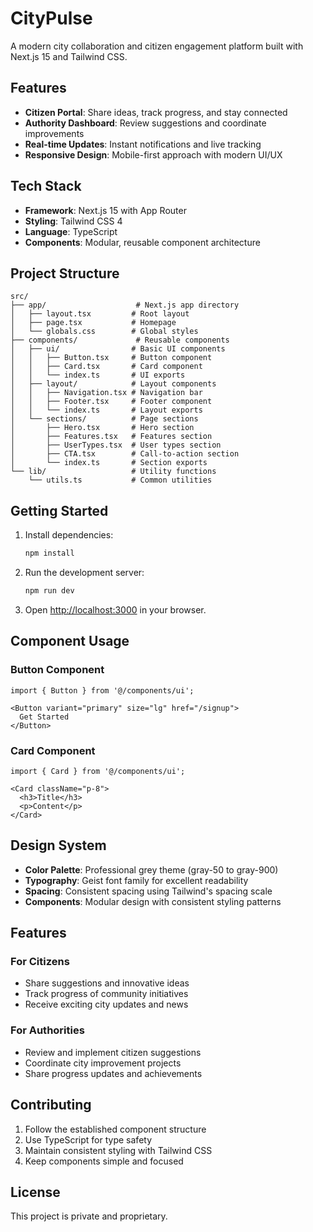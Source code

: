 # CityPulse

A modern city collaboration and citizen engagement platform built with Next.js 15 and Tailwind CSS.

## Features

- **Citizen Portal**: Share ideas, track progress, and stay connected
- **Authority Dashboard**: Review suggestions and coordinate improvements
- **Real-time Updates**: Instant notifications and live tracking
- **Responsive Design**: Mobile-first approach with modern UI/UX

## Tech Stack

- **Framework**: Next.js 15 with App Router
- **Styling**: Tailwind CSS 4
- **Language**: TypeScript
- **Components**: Modular, reusable component architecture

## Project Structure

```
src/
├── app/                    # Next.js app directory
│   ├── layout.tsx         # Root layout
│   ├── page.tsx           # Homepage
│   └── globals.css        # Global styles
├── components/             # Reusable components
│   ├── ui/                # Basic UI components
│   │   ├── Button.tsx     # Button component
│   │   ├── Card.tsx       # Card component
│   │   └── index.ts       # UI exports
│   ├── layout/            # Layout components
│   │   ├── Navigation.tsx # Navigation bar
│   │   ├── Footer.tsx     # Footer component
│   │   └── index.ts       # Layout exports
│   └── sections/          # Page sections
│       ├── Hero.tsx       # Hero section
│       ├── Features.tsx   # Features section
│       ├── UserTypes.tsx  # User types section
│       ├── CTA.tsx        # Call-to-action section
│       └── index.ts       # Section exports
└── lib/                   # Utility functions
    └── utils.ts           # Common utilities
```

## Getting Started

1. Install dependencies:
   ```bash
   npm install
   ```

2. Run the development server:
   ```bash
   npm run dev
   ```

3. Open [http://localhost:3000](http://localhost:3000) in your browser.

## Component Usage

### Button Component
```tsx
import { Button } from '@/components/ui';

<Button variant="primary" size="lg" href="/signup">
  Get Started
</Button>
```

### Card Component
```tsx
import { Card } from '@/components/ui';

<Card className="p-8">
  <h3>Title</h3>
  <p>Content</p>
</Card>
```

## Design System

- **Color Palette**: Professional grey theme (gray-50 to gray-900)
- **Typography**: Geist font family for excellent readability
- **Spacing**: Consistent spacing using Tailwind's spacing scale
- **Components**: Modular design with consistent styling patterns

## Features

### For Citizens
- Share suggestions and innovative ideas
- Track progress of community initiatives
- Receive exciting city updates and news

### For Authorities
- Review and implement citizen suggestions
- Coordinate city improvement projects
- Share progress updates and achievements

## Contributing

1. Follow the established component structure
2. Use TypeScript for type safety
3. Maintain consistent styling with Tailwind CSS
4. Keep components simple and focused

## License

This project is private and proprietary.
